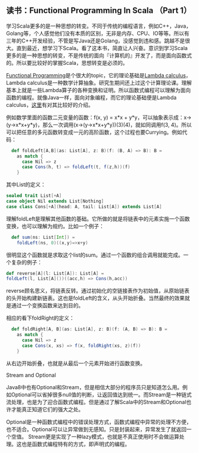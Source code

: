 ## 读书：Functional Programming In Scala （Part 1）

学习Scala更多的是一种思想的转变。不同于传统的编程语言，例如C++，Java，Golang等，个人感觉他们没有本质的区别，无非是内存、CPU、IO等等。所以有三年的C++开发经验，不管是写Java还是Golang，没感觉到违和感。跳越不是很大。直到最近，想学习下Scala。看了这本书，简直让人兴奋。意识到学习Scala更多的是一种思想的转变，不是传统的面向『计算机的』开发了，而是面向函数式的。所以要比较好的掌握Scala，思想转变是必须的。

[Functional Programming](https://en.wikipedia.org/wiki/Functional_programming)是个很大的topic，它的理论基础是[Lambda calculus](https://en.wikipedia.org/wiki/Lambda_calculus)，Lambda calculus是一种数学计算抽象。研究生期间还上过这个计算理论课。理解基本上就是一些Lambda算子的各种变换和证明。所以函数式编程可以理解为面向函数的编程。就像Java一样，面向对象编程，而它的理论基础便是Lambda calculus，[这里](https://github.com/txyyss/Lambda-Calculus/releases)有对其比较好的介绍。

例如数学里面的函数二元变量的函数：f(x, y) = x\*x + y\*y，可以抽象表示成：x->(y->x\*x+y\*y)，那么一次调用(x->(y->x\*x+y\*y))(3)(4)，就如同调用f(3, 4)。所以可以把任意的多元函数转变成一元的高阶函数，这个过程也要Currying。例如代码：

```scala
  def foldLeft[A,B](as: List[A], z: B)(f: (B, A) => B): B =
    as match {
      case Nil => z
      case Cons(h, t) => foldLeft(t, f(z,h))(f)
    }
```
其中List的定义：

```scala
sealed trait List[+A]
case object Nil extends List[Nothing]
case class Cons[+A](head: A, tail: List[A]) extends List[A]
```
理解foldLeft是理解其他函数的基础。它所做的就是将链表中的元素实施一个函数变换，也可以理解为规约。比如一个例子：

```scala
  def sum(ns: List[Int]) =
    foldLeft(ns, 0)((x,y)=>x+y)
```
很明显这个函数就是求取这个list的sum。通过一个函数的组合调用就能完成。一个复杂的例子：

```scala
def reverse[A](l: List[A]): List[A] = 
foldLeft(l, List[A]())((acc,h) => Cons(h,acc))
```
reverse顾名思义，将链表反转。通过初始化的空链接表作为初始值，从原始链表的头开始构建新链表。这也是foldLeft的含义，从头开始折叠。当然最终的效果就是通过一个变换函数来达到目的。

相应的看下foldRight的定义：
```scala
  def foldRight[A, B](as: List[A], z: B)(f: (A, B) => B): B =
    as match {
      case Nil => z
      case Cons(x, xs) => f(x, foldRight(xs, z)(f))
    }
```
从右边开始折叠，也就是从最后一个元素开始进行函数变换。


Stream and Optional


Java8中也有Optional和Stream，但是相信大部分的程序员只是知道怎么用。例如Optional可以省掉很多null值的判断，让返回值达到统一。而Stream是一种链式流处理，也是为了迎合函数式编程。但是通过了解Scala中的Stream和Optional也许才能真正知道它们的强大之处。

Optional是一种函数式编程中的错误处理方式，函数式编程中异常的处理不方便，也不适合。Optional可以让异常做到无感知。只是封装起来，异常发生了就返回一个空值。
Stream更是实现了一种lazy模式，也就是不真正使用时不会做运算处理。这也是函数式编程特有的方式，即声明式的编程。




